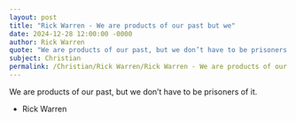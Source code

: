```yaml
---
layout: post
title: "Rick Warren - We are products of our past but we"
date: 2024-12-28 12:00:00 -0000
author: Rick Warren
quote: "We are products of our past, but we don’t have to be prisoners of it."
subject: Christian
permalink: /Christian/Rick Warren/Rick Warren - We are products of our past but we
---
```


We are products of our past, but we don’t have to be prisoners of it.

- Rick Warren
